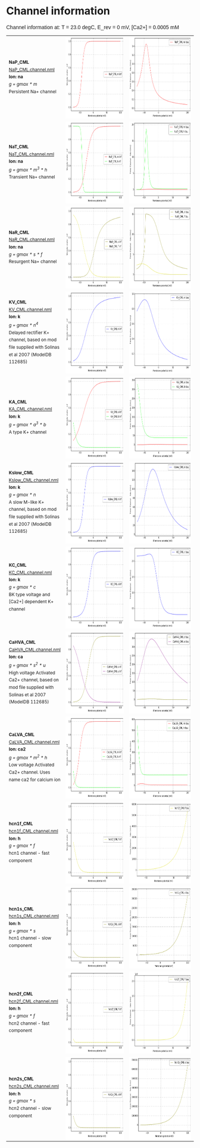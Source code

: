 Channel information
===================
    
<p style="font-family:arial">Channel information at: T = 23.0 degC, E_rev = 0 mV, [Ca2+] = 0.0005 mM</p>

<table>
    <tr>
<td width="120px">
            <sup><b>NaP_CML</b><br/>
            <a href="../NaP_CML.channel.nml">NaP_CML.channel.nml</a><br/>
            <b>Ion: na</b><br/>
            <i>g = gmax * m </i><br/>
            Persistent Na+ channel</sup>
</td>
<td>
<a href="NaP_CML.inf.png"><img alt="NaP_CML steady state" src="NaP_CML.inf.png" height="220"/></a>
</td>
<td>
<a href="NaP_CML.tau.png"><img alt="NaP_CML time course" src="NaP_CML.tau.png" height="220"/></a>
</td>
</tr>
    <tr>
<td width="120px">
            <sup><b>NaT_CML</b><br/>
            <a href="../NaT_CML.channel.nml">NaT_CML.channel.nml</a><br/>
            <b>Ion: na</b><br/>
            <i>g = gmax * m<sup>3</sup> * h </i><br/>
            Transient Na+ channel</sup>
</td>
<td>
<a href="NaT_CML.inf.png"><img alt="NaT_CML steady state" src="NaT_CML.inf.png" height="220"/></a>
</td>
<td>
<a href="NaT_CML.tau.png"><img alt="NaT_CML time course" src="NaT_CML.tau.png" height="220"/></a>
</td>
</tr>
    <tr>
<td width="120px">
            <sup><b>NaR_CML</b><br/>
            <a href="../NaR_CML.channel.nml">NaR_CML.channel.nml</a><br/>
            <b>Ion: na</b><br/>
            <i>g = gmax * s * f </i><br/>
            Resurgent Na+ channel</sup>
</td>
<td>
<a href="NaR_CML.inf.png"><img alt="NaR_CML steady state" src="NaR_CML.inf.png" height="220"/></a>
</td>
<td>
<a href="NaR_CML.tau.png"><img alt="NaR_CML time course" src="NaR_CML.tau.png" height="220"/></a>
</td>
</tr>
    <tr>
<td width="120px">
            <sup><b>KV_CML</b><br/>
            <a href="../KV_CML.channel.nml">KV_CML.channel.nml</a><br/>
            <b>Ion: k</b><br/>
            <i>g = gmax * n<sup>4</sup> </i><br/>
            Delayed rectifier K+ channel, based on mod file supplied with Solinas et al 2007 (ModelDB 112685)</sup>
</td>
<td>
<a href="KV_CML.inf.png"><img alt="KV_CML steady state" src="KV_CML.inf.png" height="220"/></a>
</td>
<td>
<a href="KV_CML.tau.png"><img alt="KV_CML time course" src="KV_CML.tau.png" height="220"/></a>
</td>
</tr>
    <tr>
<td width="120px">
            <sup><b>KA_CML</b><br/>
            <a href="../KA_CML.channel.nml">KA_CML.channel.nml</a><br/>
            <b>Ion: k</b><br/>
            <i>g = gmax * a<sup>3</sup> * b </i><br/>
            A type K+ channel</sup>
</td>
<td>
<a href="KA_CML.inf.png"><img alt="KA_CML steady state" src="KA_CML.inf.png" height="220"/></a>
</td>
<td>
<a href="KA_CML.tau.png"><img alt="KA_CML time course" src="KA_CML.tau.png" height="220"/></a>
</td>
</tr>
    <tr>
<td width="120px">
            <sup><b>Kslow_CML</b><br/>
            <a href="../Kslow_CML.channel.nml">Kslow_CML.channel.nml</a><br/>
            <b>Ion: k</b><br/>
            <i>g = gmax * n </i><br/>
            A slow M-like K+ channel, based on mod file supplied with Solinas et al 2007 (ModelDB 112685)</sup>
</td>
<td>
<a href="Kslow_CML.inf.png"><img alt="Kslow_CML steady state" src="Kslow_CML.inf.png" height="220"/></a>
</td>
<td>
<a href="Kslow_CML.tau.png"><img alt="Kslow_CML time course" src="Kslow_CML.tau.png" height="220"/></a>
</td>
</tr>
    <tr>
<td width="120px">
            <sup><b>KC_CML</b><br/>
            <a href="../KC_CML.channel.nml">KC_CML.channel.nml</a><br/>
            <b>Ion: k</b><br/>
            <i>g = gmax * c </i><br/>
            BK type voltage and [Ca2+] dependent K+ channel</sup>
</td>
<td>
<a href="KC_CML.inf.png"><img alt="KC_CML steady state" src="KC_CML.inf.png" height="220"/></a>
</td>
<td>
<a href="KC_CML.tau.png"><img alt="KC_CML time course" src="KC_CML.tau.png" height="220"/></a>
</td>
</tr>
    <tr>
<td width="120px">
            <sup><b>CaHVA_CML</b><br/>
            <a href="../CaHVA_CML.channel.nml">CaHVA_CML.channel.nml</a><br/>
            <b>Ion: ca</b><br/>
            <i>g = gmax * s<sup>2</sup> * u </i><br/>
            High voltage Activated Ca2+ channel, based on mod file supplied with Solinas et al 2007 (ModelDB 112685)</sup>
</td>
<td>
<a href="CaHVA_CML.inf.png"><img alt="CaHVA_CML steady state" src="CaHVA_CML.inf.png" height="220"/></a>
</td>
<td>
<a href="CaHVA_CML.tau.png"><img alt="CaHVA_CML time course" src="CaHVA_CML.tau.png" height="220"/></a>
</td>
</tr>
    <tr>
<td width="120px">
            <sup><b>CaLVA_CML</b><br/>
            <a href="../CaLVA_CML.channel.nml">CaLVA_CML.channel.nml</a><br/>
            <b>Ion: ca2</b><br/>
            <i>g = gmax * m<sup>2</sup> * h </i><br/>
            Low voltage Activated Ca2+ channel. Uses name ca2 for calcium ion</sup>
</td>
<td>
<a href="CaLVA_CML.inf.png"><img alt="CaLVA_CML steady state" src="CaLVA_CML.inf.png" height="220"/></a>
</td>
<td>
<a href="CaLVA_CML.tau.png"><img alt="CaLVA_CML time course" src="CaLVA_CML.tau.png" height="220"/></a>
</td>
</tr>
    <tr>
<td width="120px">
            <sup><b>hcn1f_CML</b><br/>
            <a href="../hcn1f_CML.channel.nml">hcn1f_CML.channel.nml</a><br/>
            <b>Ion: h</b><br/>
            <i>g = gmax * f </i><br/>
            hcn1 channel - fast component</sup>
</td>
<td>
<a href="hcn1f_CML.inf.png"><img alt="hcn1f_CML steady state" src="hcn1f_CML.inf.png" height="220"/></a>
</td>
<td>
<a href="hcn1f_CML.tau.png"><img alt="hcn1f_CML time course" src="hcn1f_CML.tau.png" height="220"/></a>
</td>
</tr>
    <tr>
<td width="120px">
            <sup><b>hcn1s_CML</b><br/>
            <a href="../hcn1s_CML.channel.nml">hcn1s_CML.channel.nml</a><br/>
            <b>Ion: h</b><br/>
            <i>g = gmax * s </i><br/>
            hcn1 channel - slow component</sup>
</td>
<td>
<a href="hcn1s_CML.inf.png"><img alt="hcn1s_CML steady state" src="hcn1s_CML.inf.png" height="220"/></a>
</td>
<td>
<a href="hcn1s_CML.tau.png"><img alt="hcn1s_CML time course" src="hcn1s_CML.tau.png" height="220"/></a>
</td>
</tr>
    <tr>
<td width="120px">
            <sup><b>hcn2f_CML</b><br/>
            <a href="../hcn2f_CML.channel.nml">hcn2f_CML.channel.nml</a><br/>
            <b>Ion: h</b><br/>
            <i>g = gmax * f </i><br/>
            hcn2 channel - fast component</sup>
</td>
<td>
<a href="hcn2f_CML.inf.png"><img alt="hcn2f_CML steady state" src="hcn2f_CML.inf.png" height="220"/></a>
</td>
<td>
<a href="hcn2f_CML.tau.png"><img alt="hcn2f_CML time course" src="hcn2f_CML.tau.png" height="220"/></a>
</td>
</tr>
    <tr>
<td width="120px">
            <sup><b>hcn2s_CML</b><br/>
            <a href="../hcn2s_CML.channel.nml">hcn2s_CML.channel.nml</a><br/>
            <b>Ion: h</b><br/>
            <i>g = gmax * s </i><br/>
            hcn2 channel - slow component</sup>
</td>
<td>
<a href="hcn2s_CML.inf.png"><img alt="hcn2s_CML steady state" src="hcn2s_CML.inf.png" height="220"/></a>
</td>
<td>
<a href="hcn2s_CML.tau.png"><img alt="hcn2s_CML time course" src="hcn2s_CML.tau.png" height="220"/></a>
</td>
</tr>
</table>

